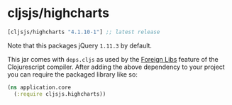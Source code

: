 # cljsjs/highcharts

[](dependency)
```clojure
[cljsjs/highcharts "4.1.10-1"] ;; latest release
```
[](/dependency)

Note that this packages jQuery `1.11.3` by default.

This jar comes with `deps.cljs` as used by the [Foreign Libs][flibs] feature
of the Clojurescript compiler. After adding the above dependency to your project
you can require the packaged library like so:

```clojure
(ns application.core
  (:require cljsjs.highcharts))
```

[flibs]: https://github.com/clojure/clojurescript/wiki/Packaging-Foreign-Dependencies
